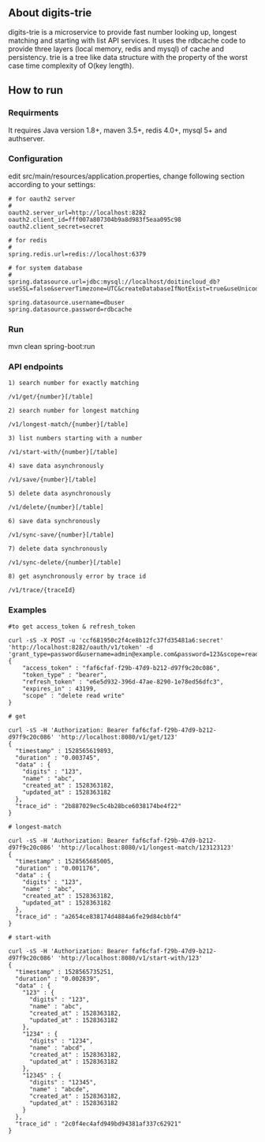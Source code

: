 About digits-trie
-----------------

digits-trie is a microservice to provide fast number looking up, longest matching and starting with list API services. It uses the rdbcache code to provide three layers (local memory, redis and mysql) of cache and persistency.
trie is a tree like data structure with the property of the worst case time complexity of O(key length).

How to run
----------
### Requirments

It requires Java version 1.8+, maven 3.5+, redis 4.0+, mysql 5+ and authserver.

### Configuration

edit src/main/resources/application.properties, change following section according to your settings:

    # for oauth2 server
    #
    oauth2.server_url=http://localhost:8282
    oauth2.client_id=fff007a807304b9a8d983f5eaa095c98
    oauth2.client_secret=secret

    # for redis
    #
    spring.redis.url=redis://localhost:6379

    # for system database
    #
    spring.datasource.url=jdbc:mysql://localhost/doitincloud_db?useSSL=false&serverTimezone=UTC&createDatabaseIfNotExist=true&useUnicode=true

    spring.datasource.username=dbuser
    spring.datasource.password=rdbcache

### Run

mvn clean spring-boot:run

### API endpoints

    1) search number for exactly matching

    /v1/get/{number}[/table]

    2) search number for longest matching

    /v1/longest-match/{number}[/table]

    3) list numbers starting with a number

    /v1/start-with/{number}[/table]

    4) save data asynchronously

    /v1/save/{number}[/table]

    5) delete data asynchronously

    /v1/delete/{number}[/table]

    6) save data synchronously

    /v1/sync-save/{number}[/table]

    7) delete data synchronously

    /v1/sync-delete/{number}[/table]

    8) get asynchronously error by trace id

    /v1/trace/{traceId}

### Examples

    #to get access_token & refresh_token
    
    curl -sS -X POST -u 'ccf681950c2f4ce8b12fc37fd35481a6:secret' 'http://localhost:8282/oauth/v1/token' -d 'grant_type=password&username=admin@example.com&password=123&scope=read%20write%20delete'
    {
        "access_token" : "faf6cfaf-f29b-47d9-b212-d97f9c20c086",
        "token_type" : "bearer",
        "refresh_token" : "e6e5d932-396d-47ae-8290-1e78ed56dfc3",
        "expires_in" : 43199,
        "scope" : "delete read write"
    }

    # get
    
    curl -sS -H 'Authorization: Bearer faf6cfaf-f29b-47d9-b212-d97f9c20c086' 'http://localhost:8080/v1/get/123'
    {
      "timestamp" : 1528565619893,
      "duration" : "0.003745",
      "data" : {
        "digits" : "123",
        "name" : "abc",
        "created_at" : 1528363182,
        "updated_at" : 1528363182
      },
      "trace_id" : "2b887029ec5c4b28bce6038174be4f22"
    }
    
    # longest-match
    
    curl -sS -H 'Authorization: Bearer faf6cfaf-f29b-47d9-b212-d97f9c20c086' 'http://localhost:8080/v1/longest-match/123123123'
    {
      "timestamp" : 1528565685005,
      "duration" : "0.001176",
      "data" : {
        "digits" : "123",
        "name" : "abc",
        "created_at" : 1528363182,
        "updated_at" : 1528363182
      },
      "trace_id" : "a2654ce838174d4884a6fe29d84cbbf4"
    }
    
    # start-with
    
    curl -sS -H 'Authorization: Bearer faf6cfaf-f29b-47d9-b212-d97f9c20c086' 'http://localhost:8080/v1/start-with/123'
    {
      "timestamp" : 1528565735251,
      "duration" : "0.002839",
      "data" : {
        "123" : {
          "digits" : "123",
          "name" : "abc",
          "created_at" : 1528363182,
          "updated_at" : 1528363182
        },
        "1234" : {
          "digits" : "1234",
          "name" : "abcd",
          "created_at" : 1528363182,
          "updated_at" : 1528363182
        },
        "12345" : {
          "digits" : "12345",
          "name" : "abcde",
          "created_at" : 1528363182,
          "updated_at" : 1528363182
        }
      },
      "trace_id" : "2c0f4ec4afd949bd94381af337c62921"
    }